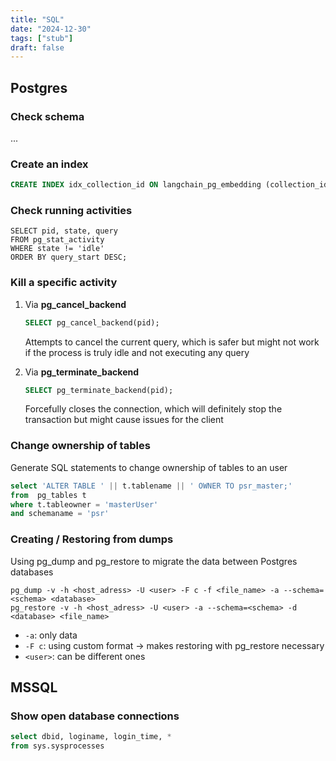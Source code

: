 ```yaml
---
title: "SQL"
date: "2024-12-30"
tags: ["stub"]
draft: false
---
```


## Postgres

### Check schema

...

### Create an index

```sql
CREATE INDEX idx_collection_id ON langchain_pg_embedding (collection_id);
```

### Check running activities

```postgres
SELECT pid, state, query
FROM pg_stat_activity
WHERE state != 'idle'
ORDER BY query_start DESC;
```

### Kill a specific activity

1. Via **pg_cancel_backend**

   ```sql
   SELECT pg_cancel_backend(pid);
   ```

   Attempts to cancel the current query, which is safer but might not work if the process is truly idle and not executing any query

1. Via **pg_terminate_backend**

   ```sql
   SELECT pg_terminate_backend(pid);
   ```

   Forcefully closes the connection, which will definitely stop the transaction but might cause issues for the client

### Change ownership of tables

Generate SQL statements to change ownership of tables to an user

```sql
select 'ALTER TABLE ' || t.tablename || ' OWNER TO psr_master;' 
from  pg_tables t
where t.tableowner = 'masterUser'
and schemaname = 'psr'
```

### Creating / Restoring from dumps

Using pg_dump and pg_restore to migrate the data between Postgres databases

```postgresql
pg_dump -v -h <host_adress> -U <user> -F c -f <file_name> -a --schema=<schema> <database>
pg_restore -v -h <host_adress> -U <user> -a --schema=<schema> -d <database> <file_name>
```

- `-a`: only data
- `-F c`: using custom format -> makes restoring with pg_restore necessary
- `<user>`: can be different ones

## MSSQL

### Show open database connections

```sql
select dbid, loginame, login_time, * 
from sys.sysprocesses
```
